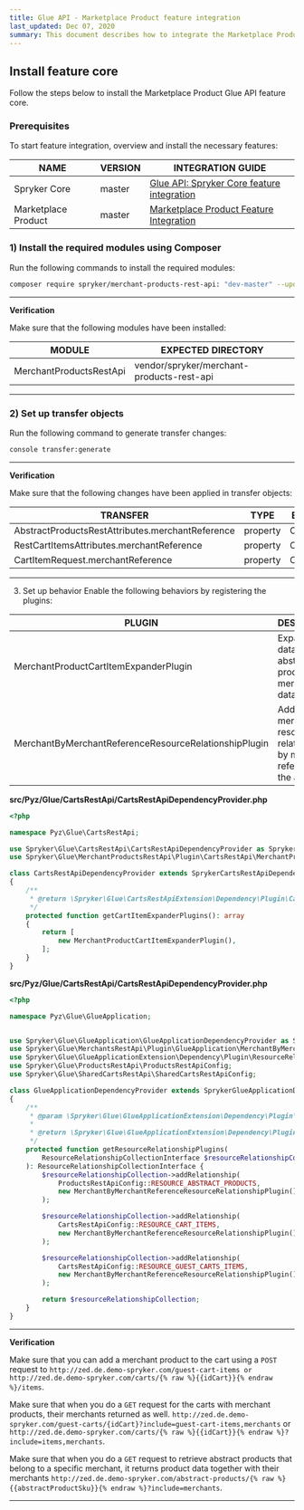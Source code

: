 ```yaml
---
title: Glue API - Marketplace Product feature integration
last_updated: Dec 07, 2020
summary: This document describes how to integrate the Marketplace Product Glue API feature into a Spryker project.
---
```


## Install feature core
Follow the steps below to install the Marketplace Product Glue API feature core.

### Prerequisites
To start feature integration, overview and install the necessary features:

| NAME | VERSION | INTEGRATION GUIDE |
|-|-|-|
| Spryker Core | master | [Glue API: Spryker Core feature integration](https://documentation.spryker.com/docs/glue-api-spryker-core-feature-integration)  |
| Marketplace Product | master | [Marketplace Product Feature Integration](/docs/marketplace/dev/feature-integration-guides/marketplace-product-feature-integration.html)|

### 1) Install the required modules using Composer
Run the following commands to install the required modules:


```bash
composer require spryker/merchant-products-rest-api: "dev-master" --update-with-dependencies
```


---
**Verification**

Make sure that the following modules have been installed:

| MODULE | EXPECTED DIRECTORY |
|-|-|
| MerchantProductsRestApi | vendor/spryker/merchant-products-rest-api |

---

### 2) Set up transfer objects
Run the following command to generate transfer changes:

```bash
console transfer:generate
```

---
**Verification**

Make sure that the following changes have been applied in transfer objects:

| TRANSFER | TYPE | EVENT| PATH |
|-|-|-|-|
| AbstractProductsRestAttributes.merchantReference | property | Created | src/Generated/Shared/Transfer/AbstractProductsRestAttributesTransfer |
| RestCartItemsAttributes.merchantReference | property | Created | src/Generated/Shared/Transfer/RestCartItemsAttributesTransfer |
| CartItemRequest.merchantReference | property | Created | src/Generated/Shared/Transfer/CartItemRequestTransfer |

---

3) Set up behavior
Enable the following behaviors by registering the plugins:

| PLUGIN | DESCRIPTION | PREREQUISITES | NAMESPACE |
|-|-|-|-|
| MerchantProductCartItemExpanderPlugin | Expands view data for abstract product with merchant data. | None | Spryker\Glue\MerchantProductsRestApi\Plugin\CartsRestApi |
| MerchantByMerchantReferenceResourceRelationshipPlugin |  Adds merchants resources as relationship by merchant references in the attributes. | None | Spryker\Glue\MerchantsRestApi\Plugin\GlueApplication |

**src/Pyz/Glue/CartsRestApi/CartsRestApiDependencyProvider.php**

```php
<?php

namespace Pyz\Glue\CartsRestApi;

use Spryker\Glue\CartsRestApi\CartsRestApiDependencyProvider as SprykerCartsRestApiDependencyProvider;
use Spryker\Glue\MerchantProductsRestApi\Plugin\CartsRestApi\MerchantProductCartItemExpanderPlugin;

class CartsRestApiDependencyProvider extends SprykerCartsRestApiDependencyProvider
{
    /**
     * @return \Spryker\Glue\CartsRestApiExtension\Dependency\Plugin\CartItemExpanderPluginInterface[]
     */
    protected function getCartItemExpanderPlugins(): array
    {
        return [
            new MerchantProductCartItemExpanderPlugin(),
        ];
    }
}
```
**src/Pyz/Glue/CartsRestApi/CartsRestApiDependencyProvider.php**

```php
<?php

namespace Pyz\Glue\GlueApplication;


use Spryker\Glue\GlueApplication\GlueApplicationDependencyProvider as SprykerGlueApplicationDependencyProvider;
use Spryker\Glue\MerchantsRestApi\Plugin\GlueApplication\MerchantByMerchantReferenceResourceRelationshipPlugin;
use Spryker\Glue\GlueApplicationExtension\Dependency\Plugin\ResourceRelationshipCollectionInterface;
use Spryker\Glue\ProductsRestApi\ProductsRestApiConfig;
use Spryker\Glue\SharedCartsRestApi\SharedCartsRestApiConfig;

class GlueApplicationDependencyProvider extends SprykerGlueApplicationDependencyProvider
{
    /**
     * @param \Spryker\Glue\GlueApplicationExtension\Dependency\Plugin\ResourceRelationshipCollectionInterface $resourceRelationshipCollection
     *
     * @return \Spryker\Glue\GlueApplicationExtension\Dependency\Plugin\ResourceRelationshipCollectionInterface
     */
    protected function getResourceRelationshipPlugins(
        ResourceRelationshipCollectionInterface $resourceRelationshipCollection
    ): ResourceRelationshipCollectionInterface {
        $resourceRelationshipCollection->addRelationship(
            ProductsRestApiConfig::RESOURCE_ABSTRACT_PRODUCTS,
            new MerchantByMerchantReferenceResourceRelationshipPlugin()
        );

        $resourceRelationshipCollection->addRelationship(
            CartsRestApiConfig::RESOURCE_CART_ITEMS,
            new MerchantByMerchantReferenceResourceRelationshipPlugin()
        );

        $resourceRelationshipCollection->addRelationship(
            CartsRestApiConfig::RESOURCE_GUEST_CARTS_ITEMS,
            new MerchantByMerchantReferenceResourceRelationshipPlugin()
        );

        return $resourceRelationshipCollection;
    }
}
```

---
**Verification**

Make sure that you can add a merchant product to the cart using a `POST` request to `http://zed.de.demo-spryker.com/guest-cart-items or http://zed.de.demo-spryker.com/carts/{% raw %}{{idCart}}{% endraw %}/items`.

Make sure that when you do a `GET` request for the carts with merchant products, their merchants returned as well. `http://zed.de.demo-spryker.com/guest-carts/{idCart}?include=guest-cart-items,merchants` or `http://zed.de.demo-spryker.com/carts/{% raw %}{{idCart}}{% endraw %}?include=items,merchants`.

Make sure that when you do a `GET` request to retrieve abstract products that belong to a specific merchant, it returns product data together with their merchants `http://zed.de.demo-spryker.com/abstract-products/{% raw %}{{abstractProductSku}}{% endraw %}?include=merchants`.

  ---
